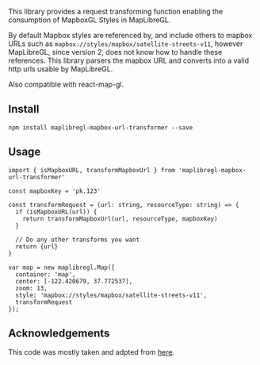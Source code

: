 This library provides a request transforming function enabling the consumption of MapboxGL Styles in MapLibreGL. 

By default Mapbox styles are referenced by, and include others to mapbox URLs such as `mapbox://styles/mapbox/satellite-streets-v11`, however MapLibreGL, since version 2, does not know how to handle these references. This library parsers the mapbox URL and converts into a valid http urls usable by MapLibreGL.

Also compatible with react-map-gl.

## Install
````
npm install maplibregl-mapbox-url-transformer --save
````

## Usage
````
import { isMapboxURL, transformMapboxUrl } from 'maplibregl-mapbox-url-transformer'

const mapboxKey = 'pk.123'

const transformRequest = (url: string, resourceType: string) => {
  if (isMapboxURL(url)) {
    return transformMapboxUrl(url, resourceType, mapboxKey)
  }
  
  // Do any other transforms you want
  return {url}
}

var map = new maplibregl.Map({
  container: 'map',
  center: [-122.420679, 37.772537],
  zoom: 13,
  style: 'mapbox://styles/mapbox/satellite-streets-v11',
  transformRequest
});
````

## Acknowledgements
This code was mostly taken and adpted from [here](https://github.com/maplibre/maplibre-gl-js/blob/04ff47d53ec16e17b92475fe9028c1477f6df02f/src/util/mapbox.ts).